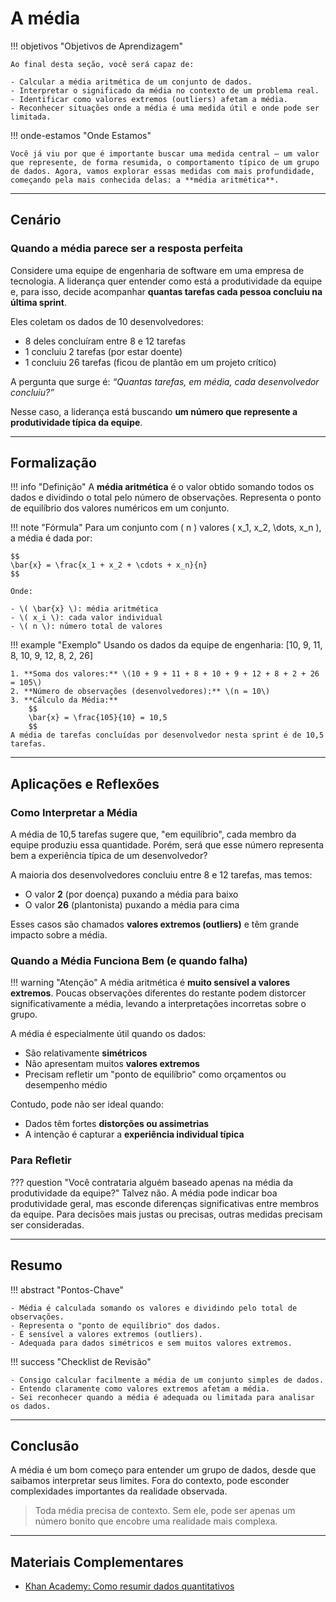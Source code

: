 # A média

!!! objetivos "Objetivos de Aprendizagem"

    Ao final desta seção, você será capaz de:

    - Calcular a média aritmética de um conjunto de dados.
    - Interpretar o significado da média no contexto de um problema real.
    - Identificar como valores extremos (outliers) afetam a média.
    - Reconhecer situações onde a média é uma medida útil e onde pode ser limitada.

!!! onde-estamos "Onde Estamos"

    Você já viu por que é importante buscar uma medida central — um valor que represente, de forma resumida, o comportamento típico de um grupo de dados. Agora, vamos explorar essas medidas com mais profundidade, começando pela mais conhecida delas: a **média aritmética**.

---

## Cenário
### Quando a média parece ser a resposta perfeita

Considere uma equipe de engenharia de software em uma empresa de tecnologia. A liderança quer entender como está a produtividade da equipe e, para isso, decide acompanhar **quantas tarefas cada pessoa concluiu na última sprint**.

Eles coletam os dados de 10 desenvolvedores:

- 8 deles concluíram entre 8 e 12 tarefas  
- 1 concluiu 2 tarefas (por estar doente)  
- 1 concluiu 26 tarefas (ficou de plantão em um projeto crítico)

A pergunta que surge é: *“Quantas tarefas, em média, cada desenvolvedor concluiu?”*

Nesse caso, a liderança está buscando **um número que represente a produtividade típica da equipe**.

---

## Formalização

!!! info "Definição"
    A **média aritmética** é o valor obtido somando todos os dados e dividindo o total pelo número de observações. Representa o ponto de equilíbrio dos valores numéricos em um conjunto.

!!! note "Fórmula"
    Para um conjunto com \( n \) valores \( x_1, x_2, \dots, x_n \), a média é dada por:

    $$
    \bar{x} = \frac{x_1 + x_2 + \cdots + x_n}{n}
    $$

    Onde:

    - \( \bar{x} \): média aritmética
    - \( x_i \): cada valor individual
    - \( n \): número total de valores

!!! example "Exemplo"
    Usando os dados da equipe de engenharia: [10, 9, 11, 8, 10, 9, 12, 8, 2, 26]

    1. **Soma dos valores:** \(10 + 9 + 11 + 8 + 10 + 9 + 12 + 8 + 2 + 26 = 105\)
    2. **Número de observações (desenvolvedores):** \(n = 10\)
    3. **Cálculo da Média:**
        $$
        \bar{x} = \frac{105}{10} = 10,5
        $$
    A média de tarefas concluídas por desenvolvedor nesta sprint é de 10,5 tarefas.

---

## Aplicações e Reflexões

### Como Interpretar a Média

A média de 10,5 tarefas sugere que, "em equilíbrio", cada membro da equipe produziu essa quantidade. Porém, será que esse número representa bem a experiência típica de um desenvolvedor?

A maioria dos desenvolvedores concluiu entre 8 e 12 tarefas, mas temos:

- O valor **2** (por doença) puxando a média para baixo  
- O valor **26** (plantonista) puxando a média para cima

Esses casos são chamados **valores extremos (outliers)** e têm grande impacto sobre a média.

###  Quando a Média Funciona Bem (e quando falha)

!!! warning "Atenção"
    A média aritmética é **muito sensível a valores extremos**. Poucas observações diferentes do restante podem distorcer significativamente a média, levando a interpretações incorretas sobre o grupo.

A média é especialmente útil quando os dados:

- São relativamente **simétricos**
- Não apresentam muitos **valores extremos**
- Precisam refletir um "ponto de equilíbrio" como orçamentos ou desempenho médio

Contudo, pode não ser ideal quando:

- Dados têm fortes **distorções ou assimetrias**
- A intenção é capturar a **experiência individual típica**

### Para Refletir

??? question "Você contrataria alguém baseado apenas na média da produtividade da equipe?"
    Talvez não. A média pode indicar boa produtividade geral, mas esconde diferenças significativas entre membros da equipe. Para decisões mais justas ou precisas, outras medidas precisam ser consideradas.

---

## Resumo

!!! abstract "Pontos-Chave"

    - Média é calculada somando os valores e dividindo pelo total de observações.
    - Representa o "ponto de equilíbrio" dos dados.
    - É sensível a valores extremos (outliers).
    - Adequada para dados simétricos e sem muitos valores extremos.

!!! success "Checklist de Revisão"

    - Consigo calcular facilmente a média de um conjunto simples de dados.
    - Entendo claramente como valores extremos afetam a média.
    - Sei reconhecer quando a média é adequada ou limitada para analisar os dados.

--- 

## Conclusão

A média é um bom começo para entender um grupo de dados, desde que saibamos interpretar seus limites. Fora do contexto, pode esconder complexidades importantes da realidade observada.

> Toda média precisa de contexto. Sem ele, pode ser apenas um número bonito que encobre uma realidade mais complexa.

---

## Materiais Complementares

- [Khan Academy: Como resumir dados quantitativos](https://pt.khanacademy.org/math/statistics-probability/summarizing-quantitative-data)

